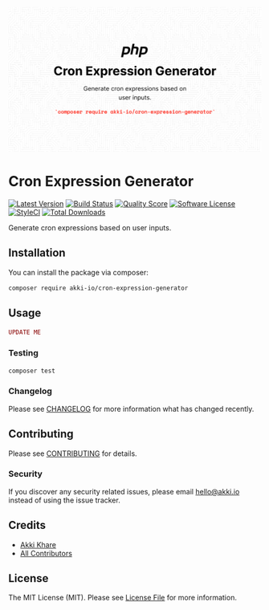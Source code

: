 <p align="center">
    <img src="https://raw.githubusercontent.com/akki-io/cron-expression-generator/master/hero.png" alt="Hero" width="600">
</p>

# Cron Expression Generator

[![Latest Version](https://img.shields.io/github/release/akki-io/cron-expression-generator.svg?style=flat-square)](https://github.com/akki-io/cron-expression-generator/releases)
[![Build Status](https://img.shields.io/travis/akki-io/cron-expression-generator/master.svg?style=flat-square)](https://travis-ci.org/akki-io/cron-expression-generator)
[![Quality Score](https://img.shields.io/scrutinizer/g/akki-io/cron-expression-generator.svg?style=flat-square)](https://scrutinizer-ci.com/g/akki-io/cron-expression-generator)
[![Software License](https://img.shields.io/badge/license-MIT-brightgreen.svg?style=flat-square)](LICENSE.md)
[![StyleCI](https://styleci.io/repos/371128023/shield?branch=master)](https://styleci.io/repos/291209513)
[![Total Downloads](https://img.shields.io/packagist/dt/akki-io/cron-expression-generator.svg?style=flat-square)](https://packagist.org/packages/akki-io/cron-expression-generator)

Generate cron expressions based on user inputs. 

## Installation

You can install the package via composer:

```bash
composer require akki-io/cron-expression-generator
```

## Usage

```php
UPDATE ME
```

### Testing

```bash
composer test
```

### Changelog

Please see [CHANGELOG](CHANGELOG.md) for more information what has changed recently.

## Contributing

Please see [CONTRIBUTING](CONTRIBUTING.md) for details.

### Security

If you discover any security related issues, please email hello@akki.io instead of using the issue tracker.

## Credits

-   [Akki Khare](https://github.com/akki-io)
-   [All Contributors](../../contributors)

## License

The MIT License (MIT). Please see [License File](LICENSE.md) for more information.
